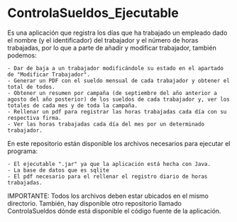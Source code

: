 # ControlaSueldos_Ejecutable

Es una aplicación que registra los días que ha trabajado un empleado dado el nombre (y el identificador) del trabajador y el número de horas trabajadas, por lo que a parte de añadir y modificar trabajador, también podemos:

	- Dar de baja a un trabajador modificándole su estado en el apartado de "Modificar Trabajador".
	- Generar un PDF con el sueldo mensual de cada trabajador y obtener el total de todos.  
	- Obtener un resumen por campaña (de septiembre del año anterior a agosto del año posterior) de los sueldos de cada trabajador y, ver los totales de cada mes y de toda la campaña. 	
	- Rellenar un pdf para registrar las horas trabajadas cada día con su respectiva firma. 
	- Ver las horas trabajadas cada día del mes por un determinado trabajador.

En este repositorio están disponible los archivos necesarios para ejecutar el programa:

	- El ejecutable ".jar" ya que la aplicación está hecha con Java.
	- La base de datos que es sqlite
	- El pdf necesario para el rellenar el registro diario de horas trabajadas.

IMPORTANTE: Todos los archivos deben estar ubicados en el mismo directorio. También, hay disponible otro repositorio llamado ControlaSueldos dónde está disponible el código fuente de la aplicación. 
